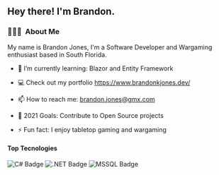 <h2> Hey there! I'm Brandon.</h2>

<h3> 👨🏻‍💻 &nbsp;About Me </h3>
My name is Brandon Jones, I'm a Software Developer and Wargaming enthusiast based in South Florida.

- 🌱 I’m currently learning: Blazor and Entity Framework

- :computer: Check out my portfolio https://www.brandonkjones.dev/

- 📫 How to reach me: brandon.jones@gmx.com

- 🥅 2021 Goals: Contribute to Open Source projects

- ⚡ Fun fact: I enjoy tabletop gaming and wargaming 

#### Top Tecnologies

![C# Badge](https://img.shields.io/badge/C%23-239120?style=for-the-badge&logo=c-sharp&logoColor=white)
![.NET Badge](https://img.shields.io/badge/.NET-5C2D91?style=for-the-badge&logo=.net&logoColor=white)
![MSSQL Badge](https://img.shields.io/badge/Microsoft_SQL_Server-CC2927?style=for-the-badge&logo=microsoft-sql-server&logoColor=white)

<!--
**cerealfordinner/cerealfordinner** is a ✨ _special_ ✨ repository because its `README.md` (this file) appears on your GitHub profile.

Here are some ideas to get you started:

- 🔭 I’m currently working on ...
- 🌱 I’m currently learning ...
- 👯 I’m looking to collaborate on ...
- 🤔 I’m looking for help with ...
- 💬 Ask me about ...
- 📫 How to reach me: ...
- 😄 Pronouns: ...
- ⚡ Fun fact: ...
-->

